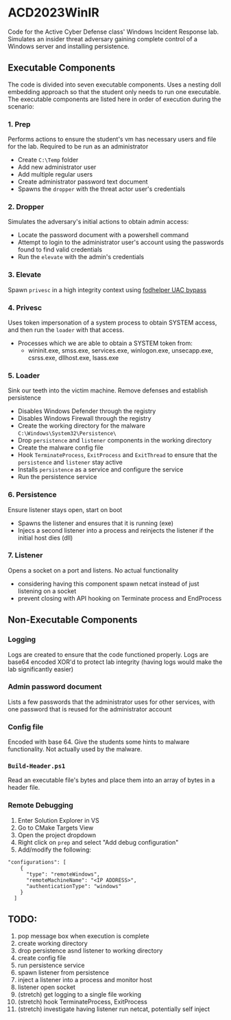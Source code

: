 # ACD2023WinIR

Code for the Active Cyber Defense class' Windows Incident Response lab.
Simulates an insider threat adversary gaining complete control of a Windows server and installing persistence.

## Executable Components
The code is divided into seven executable components.
Uses a nesting doll embedding approach so that the student only needs to run one executable.
The executable components are listed here in order of execution during the scenario:

### 1. Prep
Performs actions to ensure the student's vm has necessary users and file for the lab. Required to be run as an administrator
- Create `C:\Temp` folder
- Add new administrator user
- Add multiple regular users
- Create administrator password text document
- Spawns the `dropper` with the threat actor user's credentials

### 2. Dropper
Simulates the adversary's initial actions to obtain admin access:
- Locate the password document with a powershell command
- Attempt to login to the administrator user's account using the passwords found to find valid credentials
- Run the `elevate` with the admin's credentials

### 3. Elevate
Spawn `privesc` in a high integrity context using [fodhelper UAC bypass](https://github.com/redcanaryco/atomic-red-team/blob/master/atomics/T1548.002/T1548.002.md#atomic-test-4---bypass-uac-using-fodhelper---powershell)

### 4. Privesc
Uses token impersonation of a system process to obtain SYSTEM access, and then run the `loader` with that access.
- Processes which we are able to obtain a SYSTEM token from:
  -  wininit.exe, smss.exe, services.exe, winlogon.exe, unsecapp.exe, csrss.exe, dllhost.exe, lsass.exe

### 5. Loader
Sink our teeth into the victim machine. Remove defenses and establish persistence
- Disables Windows Defender through the registry
- Disables Windows Firewall through the registry
- Create the working directory for the malware `C:\Windows\System32\Persistence\`
- Drop `persistence` and `listener` components in the working directory
- Create the malware config file
- Hook `TerminateProcess`, `ExitProcess` and `ExitThread` to ensure that the `persistence` and `listener` stay active
- Installs `persistence` as a service and configure the service
- Run the persistence service

### 6. Persistence
Ensure listener stays open, start on boot
- Spawns the listener and ensures that it is running (exe)
- Injecs a second listener into a process and reinjects the listener if the initial host dies (dll)

### 7. Listener
Opens a socket on a port and listens. No actual functionality
- considering having this component spawn netcat instead of just listening on a socket
- prevent closing with API hooking on Terminate process and EndProcess

## Non-Executable Components

### Logging
Logs are created to ensure that the code functioned properly. Logs are base64 encoded XOR'd to protect lab integrity (having logs would make the lab significantly easier)

### Admin password document
Lists a few passwords that the administrator uses for other services, with one password that is reused for the administrator account

### Config file
Encoded with base 64. Give the students some hints to malware functionality. Not actually used by the malware.

### `Build-Header.ps1`
Read an executable file's bytes and place them into an array of bytes in a header file.

### Remote Debugging
1. Enter Solution Explorer in VS
1. Go to CMake Targets View
1. Open the project dropdown
1. Right click on `prep` and select "Add debug configuration"
1. Add/modify the following:
```
"configurations": [
    {
      "type": "remoteWindows",
      "remoteMachineName": "<IP ADDRESS>",
      "authenticationType": "windows"
    }
  ]
```

## TODO:
1. pop message box when execution is complete
1. create working directory
1. drop persistence asnd listener to working directory
1. create config file
1. run persistence service
1. spawn listener from persistence
1. inject a listener into a process and monitor host
1. listener open socket
1. (stretch) get logging to a single file working
1. (stretch) hook TerminateProcess, ExitProcess
1. (stretch) investigate having listener run netcat, potentially self inject